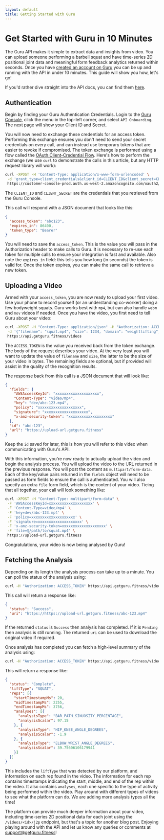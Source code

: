 ```yaml
---
layout: default
title: Getting Started with Guru
---
```


# Get Started with Guru in 10 Minutes

The Guru API makes it simple to extract data and insights from video. You can upload someone performing a barbell squat
and have time-series 2D positional joint data and meaningful form feedback analytics returned within seconds.
Once you have [created an account on Guru](https://console.getguru.fitness/) 
you can be up and running with the API in under 10 minutes. This guide will show you how, let's go!

If you'd rather dive straight into the API docs, you can find them [here](https://docs.getguru.fitness).

## Authentication

Begin by finding your Guru Authentication Credentials. 
Login to the [Guru Console](https://console.getguru.fitness/), click the menu in the top-left corner,
and select `API Onboarding`. The next page will show your Client ID and Secret.

You will now need to exchange these credentials for an access token.
Performing this exchange ensures you don't need to send your secret credentials on every call, and can
instead use temporary tokens that are easier to revoke if compromised.
The token exchange is performed using a flow called the [OAuth Client-Credential Flow](https://auth0.com/docs/get-started/authentication-and-authorization-flow/client-credentials-flow).
Here's how to perform the exchange (we use `curl` to demonstrate the calls in this article, but any HTTP request library will work):
```bash
curl -XPOST -H 'Content-Type: application/x-www-form-urlencoded' \
 -d 'grant_type=client_credentials&client_id=CLIENT_ID&client_secret=CLIENT_SECRET&scope=https://api.getguru.fitness/default' \
 https://customer-console-prod.auth.us-west-2.amazoncognito.com/oauth2/token
```
The `CLIENT_ID` and `CLIENT_SECRET` are the credentials that you retrieved from the Guru Console.

This call will respond with a JSON document that looks like this:
```json
{
  "access_token": "abc123",
  "expires_in": 86400,
  "token_type": "Bearer"
}
```
You will need to save the `access_token`. This is the value you will pass in the Authorization header to make calls to Guru.
It is necessary to re-use each token for multiple calls to ensure your integration is fast and available.
Also note the `expires_in` field: this tells you how long (in seconds) the token is valid for.
Once the token expires, you can make the same call to retrieve a new token.

## Uploading a Video
Armed with your `access_token`, you are now ready to upload your first video.
Use your phone to record yourself (or an understanding co-worker) doing a few bodyweight squats.
Guru works best with `mp4`, but can also handle `webm` and `mov` videos if needed.
Once you have the video, you first need to tell Guru about your video:
```bash
curl -XPOST -H "Content-Type: application/json" -H "Authorization: ACCESS_TOKEN" \
 -d '{"filename": "squat.mp4", "size": 1234, "domain": "weightlifting", "activity": "squat", "repCount": 5, "source": "my-service"}' \
 https://api.getguru.fitness/videos
```
The `ACCESS_TOKEN` is the value you received back from the token exchange.
The body of the request describes your video.
At the very least you will want to update the value of `filename` and `size`, the latter to be the size
of your video in bytes. The remaining fields are optional, but if provided will assist in the quality
of the recognition results.

The response back from this call is a JSON document that will look like:
```json
{
  "fields": {
    "AWSAccessKeyId": "xxxxxxxxxxxxxxxxxxxx",
    "Content-Type": "video/mp4",
    "key": "dev/abc-123.mp4",
    "policy": "xxxxxxxxxxxxxxxxxxxx",
    "signature": "xxxxxxxxxxxxxxxxxxxx",
    "x-amz-security-token": "xxxxxxxxxxxxxxxxxxxx"
  },
  "id": "abc-123",
  "url": "https://upload-url.getguru.fitness"
}
```
Keep the `id` saved for later, this is how you will refer to this video when communicating with Guru's API.

With this information, you're now ready to actually upload the video and begin the analysis process.
You will upload the video to the URL returned in the previous response.
You will post the content as `multipart/form-data`.
Each of the key/value pairs returned in the `fields` object will need to be passed as form fields to ensure
the call is authenticated. You will also specify an extra `file` form field, which is the content of your video.
Tieing that all together, your call will look something like:
```bash
curl -XPOST -H "Content-Type: multipart/form-data" \
 -F 'AWSAccessKeyId=xxxxxxxxxxxxxxxxxxxx' \
 -F 'Content-Type=video/mp4' \
 -F 'key=dev/abc-123.mp4' \
 -F 'policy=xxxxxxxxxxxxxxxxxxxx' \
 -F 'signature=xxxxxxxxxxxxxxxxxxxx' \
 -F 'x-amz-security-token=xxxxxxxxxxxxxxxxxxxx' \
 -F 'file=@/path/to/squat.mp4' \
 https://upload-url.getguru.fitness
```
Congratulations, your video is now being analysed by Guru!

## Fetching the Analysis
Depending on its length the analysis process can take up to a minute. You can poll the status of the analysis using:
```bash
curl -H "Authorization: ACCESS_TOKEN" https://api.getguru.fitness/videos/abc-123
```
This call will return a response like:
```json
{
  "status": "Success",
  "uri": "https://https://upload-url.getguru.fitness/abc-123.mp4"
}
```
If the returned `status` is `Success` then analysis has completed.
If it is `Pending` then analysis is still running.
The returned `uri` can be used to download the original video if required.

Once analysis has completed you can fetch a high-level summary of the analysis using:
```bash
curl -H "Authorization: ACCESS_TOKEN" https://api.getguru.fitness/videos/abc-123/analysis
```
This will return a response like:
```json
{
  "status": "Complete",
  "liftType": "SQUAT",
  "reps": [{
    "startTimestampMs": 20,
    "midTimestampMs": 2255,
    "endTimestampMs": 3756,
    "analyses": [{
      "analysisType": "BAR_PATH_SINUOSITY_PERCENTAGE",
      "analysisScalar": 97.15
    }, {
      "analysisType": "HIP_KNEE_ANGLE_DEGREES",
      "analysisScalar": -1.9
    }, {
      "analysisType": "ELBOW_WRIST_ANGLE_DEGREES",
      "analysisScalar": 39.75606106179941
    }]
  }]
}
```
This includes the `liftType` that was detected by our platform, and information on each rep
found in the video. The information for each rep contains  timestamps indicating the start, middle, and
end of the rep within the video. It also contains `analyses`, each one specific to the type of activity
being performed within the video. Play around with different types of videos to see what the platform can do.
We are adding more analysis types all the time!

The platform can provide much deeper information about your video, including time-series 2D positional data for
each joint using the `/videos/<id>/j2p` endpoint, but that's a topic for another blog post. Enjoying playing around with the API and let us know any
queries or comments at support@getguru.fitness!
